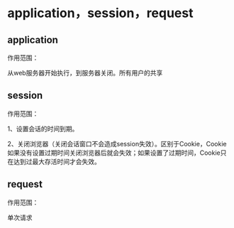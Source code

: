 # application，session，request

## application

作用范围：

从web服务器开始执行，到服务器关闭。所有用户的共享

## session

作用范围：

1、设置会话的时间到期。

2、关闭浏览器（关闭会话窗口不会造成session失效）。区别于Cookie，Cookie如果没有设置过期时间关闭浏览器后就会失效；如果设置了过期时间，Cookie只在达到过最大存活时间才会失效。

## request

作用范围：

单次请求